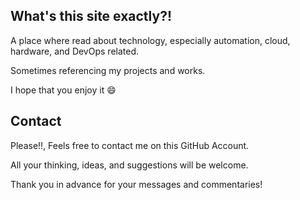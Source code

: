 ## What's this site exactly?!

A place where read about technology, especially automation, cloud, hardware, and DevOps related. 

Sometimes referencing my projects and works.

I hope that you enjoy it :smile:

## Contact

Please!!, Feels free to contact me on this GitHub Account. 

All your thinking, ideas, and suggestions will be welcome. 

Thank you in advance for your messages and commentaries!
